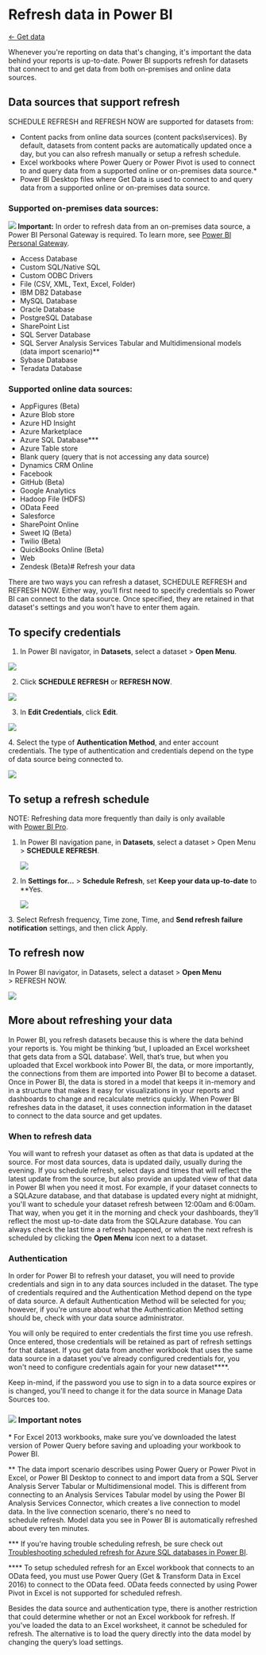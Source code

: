 ﻿<properties 
   pageTitle="Refresh data in Power BI"
   description="Refresh data in Power BI"
   services="powerbi" 
   documentationCenter="" 
   authors="v-anpasi" 
   manager="mblythe" 
   editor=""
   tags=""/>
 
<tags
   ms.service="powerbi"
   ms.devlang="NA"
   ms.topic="article"
   ms.tgt_pltfrm="NA"
   ms.workload="powerbi"
   ms.date="09/28/2015"
   ms.author="v-anpasi"/>
# Refresh data in Power BI

[← Get data](https://support.powerbi.com/knowledgebase/topics/63369-get-data)

Whenever you're reporting on data that's changing, it's important the data behind your reports is up-to-date. Power BI supports refresh for datasets that connect to and get data from both on-premises and online data sources.
﻿
## Data sources that support refresh

SCHEDULE REFRESH and REFRESH NOW are supported for datasets from:

-   Content packs from online data sources (content packs\\services). By default, datasets from content packs are automatically updated once a day, but you can also refresh manually or setup a refresh schedule.
-   Excel workbooks where Power Query or Power Pivot is used to connect to and query data from a supported online or on-premises data source.\*
-   Power BI Desktop files where Get Data is used to connect to and query data from a supported online or on-premises data source. 

### Supported on-premises data sources:

**![](media/powerbi-refresh-data/important.png) Important:** In order to refresh data from an on-premises data source, a Power BI Personal Gateway is required. To learn more, see [Power BI Personal Gateway](https://support.powerbi.com/knowledgebase/articles/649846-power-bi-personal-gateway).

-   Access Database
-   Custom SQL/Native SQL
-   Custom ODBC Drivers
-   File (CSV, XML, Text, Excel, Folder)
-   IBM DB2 Database
-   MySQL Database
-   Oracle Database
-   PostgreSQL Database
-   SharePoint List
-   SQL Server Database
-   SQL Server Analysis Services Tabular and Multidimensional models (data import scenario)\*\*
-   Sybase Database
-   Teradata Database

### Supported online data sources:

-   AppFigures (Beta)
-   Azure Blob store
-   Azure HD Insight
-   Azure Marketplace
-   Azure SQL Database\*\*\*
-   Azure Table store
-   Blank query (query that is not accessing any data source)
-   Dynamics CRM Online
-   Facebook
-   GitHub (Beta)
-   Google Analytics
-   Hadoop File (HDFS)
-   OData Feed
-   Salesforce
-   SharePoint Online
-   Sweet IQ (Beta)
-   Twilio (Beta)
-   QuickBooks Online (Beta)
-   Web
-   Zendesk (Beta)# Refresh your data

﻿There are two ways you can refresh a dataset, SCHEDULE REFRESH and REFRESH NOW. Either way, you’ll first need to specify credentials so Power BI can connect to the data source. Once specified, they are retained in that dataset's settings and you won’t have to enter them again.

## To specify credentials

1. ﻿In Power BI navigator, in **Datasets**, select a dataset \> **Open Menu**.

![](media/powerbi-refresh-data/RefreshData_ConfigCred_1.png)

2. ﻿Click **SCHEDULE REFRESH** or **REFRESH NOW**.

![](media/powerbi-refresh-data/RefreshData_ConfigCred_2.png)

3. In **Edit Credentials**, click **Edit**.

![](media/powerbi-refresh-data/RefreshData_ConfigCred_3.png)

﻿4. Select the type of **Authentication Method**, and enter account credentials. The type of authentication and credentials depend on the type of data source being connected to.

![](media/powerbi-refresh-data/RefreshData_ConfigCred_4.png)

## To setup a refresh schedule

NOTE: Refreshing data more frequently than daily is only available with [Power BI Pro](https://support.powerbi.com/knowledgebase/articles/685479).

1.  In Power BI navigation pane, in **Datasets**, select a dataset \> Open Menu \> **SCHEDULE REFRESH**.

	![](media/powerbi-refresh-data/RefreshData_RefSched_1.png)

2.  In **Settings for…** \> **Schedule Refresh**, set **Keep your data up-to-date** to **Yes.

	![](media/powerbi-refresh-data/RefreshData_RefSched_2.png)

﻿﻿3.  Select Refresh frequency, Time zone, Time, and **Send refresh failure notification** settings, and then click Apply.


## To refresh now

﻿In Power BI navigator, in Datasets, select a dataset \> **Open Menu** \> REFRESH NOW.

![](media/powerbi-refresh-data/RefreshData_RefNow_1.png)

## More about refreshing your data

In Power BI, you refresh datasets because this is where the data behind your reports is. You might be thinking ‘but, I uploaded an Excel worksheet that gets data from a SQL database’. Well, that’s true, but when you uploaded that Excel workbook into Power BI, the data, or more importantly, the connections from them are imported into Power BI to become a dataset. Once in Power BI, the data is stored in a model that keeps it in-memory and in a structure that makes it easy for visualizations in your reports and dashboards to change and recalculate metrics quickly. When Power BI refreshes data in the dataset, it uses connection information in the dataset to connect to the data source and get updates.

### When to refresh data

﻿﻿You will want to refresh your dataset as often as that data is updated at the source. For most data sources, data is updated daily, usually during the evening. If you schedule refresh, select days and times that will reflect the latest update from the source, but also provide an updated view of that data in Power BI when you need it most. For example, if your dataset connects to a SQLAzure database, and that database is updated every night at midnight, you'll want to schedule your dataset refresh between 12:00am and 6:00am. That way, when you get it in the morning and check your dashboards, they’ll reflect the most up-to-date data from the SQLAzure database﻿. You can always check the last time a refresh happened, or when the next refresh is scheduled by clicking the **Open Menu** icon next to a dataset.

### Authentication

﻿﻿﻿In order for Power BI to refresh your dataset, you will need to provide credentials and sign in to any data sources included in the dataset. The type of credentials required and the Authentication Method depend on the type of data source. A default Authentication Method will be selected for you; however, if you're unsure about what the Authentication Method setting should be, check with your data source administrator.

You will only be required to enter credentials the first time you use refresh. Once entered, those credentials will be retained as part of refresh settings for that dataset. If you get data from another workbook that uses the same data source in a dataset you've already configured credentials for, you won't need to configure credentials again for your new dataset**﻿**﻿.

Keep in-mind, if the password you use to sign in to a data source expires or is changed, you'll need to change it for the data source in Manage Data Sources too.

### ![](media/powerbi-refresh-data/important.png) Important notes

\* For Excel 2013 workbooks, make sure you've downloaded the latest version of Power Query before saving and uploading your workbook to Power BI.

\*\* The data import scenario describes using Power Query or Power Pivot in Excel, or Power BI Desktop to connect to and import data from a SQL Server Analysis Server Tabular or Multidimensional model. This is different from connecting to an Analysis Services Tabular model by using the Power BI Analysis Services Connector, which creates a live connection to model data. In the live connection scenario, there's no need to schedule refresh. Model data you see in Power BI is automatically refreshed about every ten minutes.

\*\*\* ﻿If you're having trouble scheduling refresh, be sure check out  [Troubleshooting scheduled refresh for Azure SQL databases in Power BI](https://support.powerbi.com/knowledgebase/articles/527228-troublehooting-scheduled-refresh-for-azure-sql-dat).

\*\*\*\* To setup scheduled refresh for an Excel workbook that connects to an OData feed, you must use Power Query (Get & Transform Data in Excel 2016) to connect to the OData feed. OData feeds connected by using Power Pivot in Excel is not supported for scheduled refresh.

Besides the data source and authentication type, there is another restriction that could determine whether or not an Excel workbook for refresh. If you've loaded the data to an Excel worksheet, it cannot be scheduled for refresh. The alternative is to load the query directly into the data model by changing the query’s load settings. [](https://support.powerbi.com/knowledgebase/articles/527228-troublehooting-scheduled-refresh-for-azure-sql-dat)

